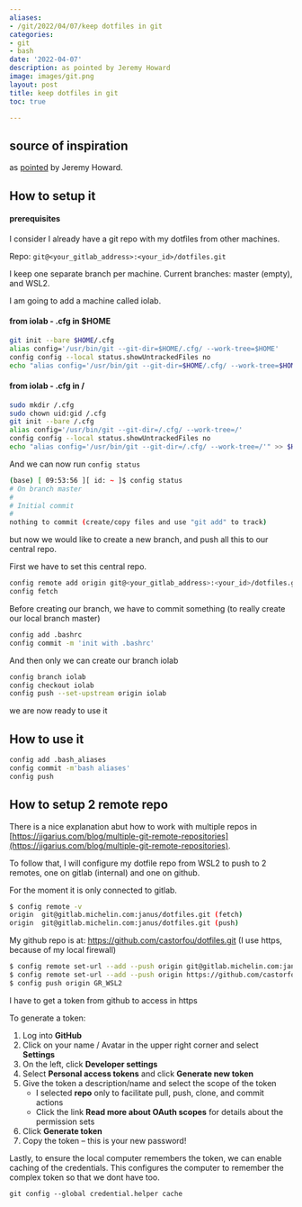 ```yaml
---
aliases:
- /git/2022/04/07/keep dotfiles in git
categories:
- git
- bash
date: '2022-04-07'
description: as pointed by Jeremy Howard
image: images/git.png
layout: post
title: keep dotfiles in git
toc: true

---
```


## source of inspiration

as [pointed](https://www.atlassian.com/git/tutorials/dotfiles) by Jeremy Howard.



## How to setup it

#### prerequisites

I consider I already have a git repo with my dotfiles from other machines.

Repo: `git@<your_gitlab_address>:<your_id>/dotfiles.git`

I keep one separate branch per machine. Current branches: master (empty), and WSL2.

I am going to add a machine called iolab.



#### from iolab - .cfg in $HOME

```bash
git init --bare $HOME/.cfg
alias config='/usr/bin/git --git-dir=$HOME/.cfg/ --work-tree=$HOME'
config config --local status.showUntrackedFiles no
echo "alias config='/usr/bin/git --git-dir=$HOME/.cfg/ --work-tree=$HOME'" >> $HOME/.bash_aliases
```

#### from iolab - .cfg in /

```bash
sudo mkdir /.cfg
sudo chown uid:gid /.cfg
git init --bare /.cfg
alias config='/usr/bin/git --git-dir=/.cfg/ --work-tree=/'
config config --local status.showUntrackedFiles no
echo "alias config='/usr/bin/git --git-dir=/.cfg/ --work-tree=/'" >> $HOME/.bash_aliases
```

And we can now run `config status`

```bash
(base) [ 09:53:56 ][ id: ~ ]$ config status
# On branch master
#
# Initial commit
#
nothing to commit (create/copy files and use "git add" to track)
```

but now we would like to create a new branch, and push all this to our central repo.

First we have to set this central repo.

```bash
config remote add origin git@<your_gitlab_address>:<your_id>/dotfiles.git
config fetch
```

Before creating our branch, we have to commit something (to really create our local branch master)

```bash
config add .bashrc
config commit -m 'init with .bashrc'
```

And then only we can create our branch iolab

```bash
config branch iolab
config checkout iolab
config push --set-upstream origin iolab
```

we are now ready to use it



## How to use it

```bash
config add .bash_aliases
config commit -m'bash aliases'
config push
```



## How to setup 2 remote repo

There is a nice explanation abut how to work with multiple repos in [https://jigarius.com/blog/multiple-git-remote-repositories](https://jigarius.com/blog/multiple-git-remote-repositories).

To follow that, I will configure my dotfile repo from WSL2 to push to 2 remotes, one on gitlab (internal) and one on github.



For the moment it is only connected to gitlab.

```bash
$ config remote -v
origin	git@gitlab.michelin.com:janus/dotfiles.git (fetch)
origin	git@gitlab.michelin.com:janus/dotfiles.git (push)
```

My github repo is at: https://github.com/castorfou/dotfiles.git (I use https, because of my local firewall)

```bash
$ config remote set-url --add --push origin git@gitlab.michelin.com:janus/dotfiles.git
$ config remote set-url --add --push origin https://github.com/castorfou/dotfiles.git
$ config push origin GR_WSL2
```

I have to get a token from github to access in https

To generate a token:

1. Log into **GitHub**
2. Click on your name / Avatar in the upper right corner and select **Settings**
3. On the left, click **Developer settings**
4. Select **Personal access tokens** and click **Generate new token**
5. Give the token a description/name and select the scope of the token
   - I selected **repo** only to facilitate pull, push, clone, and commit actions
   - Click the link **Read more about OAuth scopes** for details about the permission sets
6. Click **Generate token**
7. Copy the token – this is your new password!

Lastly, to ensure the local computer remembers the token, we can  enable caching of the credentials. This configures the computer to  remember the complex token so that we dont have too.

`git config --global credential.helper cache`
